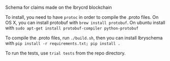 Schema for claims made on the lbrycrd blockchain

To install, you need to have `protoc` in order to compile the .proto files. On OS X, you 
can install protobuf with `brew install protobuf`. On ubuntu install with `sudo apt-get install protobuf-compiler
 python-protobuf`
 
To compile the .proto files, run `./build.sh`, then you can install lbryschema with `pip install -r requirements.txt; pip install .`

To run the tests, use `trial tests` from the repo directory.
